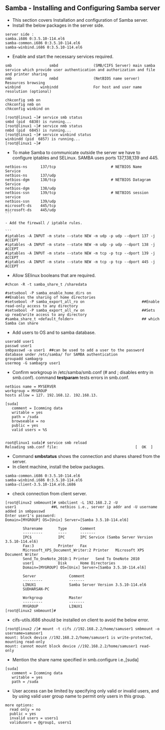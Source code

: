 ## Samba - Installing and Configuring Samba server

- This section covers Installation and configuration of Samba server.
- Install the below packages in the server side.

```
server side : 
samba.i686 0:3.5.10-114.el6 
samba-common.i686 0:3.5.10-114.el6 
samba-winbind.i686 0:3.5.10-114.el6 
```

- Enable and start the necessary services required.

```
smb                 smbd                (SMB/CIFS Server) main samba service which provide user authentication and authorization and file and printer sharing 
nmb                 nmbd                (NetBIOS name server) Resources browsing 
winbind         winbindd                For host and user name resolution (optional) 
  
chkconfig smb on 
chkconfig nmb on 
chkconfig winbind on 

[root@linux1 ~]# service smb status 
smbd (pid  6830) is running... 
[root@linux1 ~]# service nmb status 
nmbd (pid  6845) is running... 
[root@linux1 ~]# service winbind status 
winbindd (pid  6857) is running... 
[root@linux1 ~]# 
```

- To make Samba to communicate outside the server we have to configure iptables and SELinux. SAMBA uses ports 137,138,139 and 445.

```
netbios-ns      137/tcp                         # NETBIOS Name Service 
netbios-ns      137/udp 
netbios-dgm     138/tcp                         # NETBIOS Datagram Service 
netbios-dgm     138/udp 
netbios-ssn     139/tcp                         # NETBIOS session service 
netbios-ssn     139/udp 
microsoft-ds    445/tcp 
microsoft-ds    445/udp 
```  

- Add the firewall / iptable rules.

```  
#iptables -A INPUT -m state --state NEW -m udp -p udp --dport 137 -j ACCEPT  
#iptables -A INPUT -m state --state NEW -m udp -p udp --dport 138 -j ACCEPT  
#iptables -A INPUT -m state --state NEW -m tcp -p tcp --dport 139 -j ACCEPT  
#iptables -A INPUT -m state --state NEW -m tcp -p tcp --dport 445 -j ACCEPT 
```

- Allow SElinux booleans that are required.

```
#chcon -R -t samba_share_t /sharedata 
 
#setsebool -P samba_enable_home_dirs on                       ##Enables the sharing of home directories 
#setsebool -P samba_export_all_ro on                          ##Enable read-only access to any directory 
#setsebool -P samba_export_all_rw on                          ##Sets up read/write access to any directory 
#samba_share_t <default_folder>                               ## which Samba can share 
```

- Add users to OS and to samba database.

```
useradd user1
passwd user1
smbpasswd -a user1  ##can be used to add a user to the password database under /etc/samba/ for SAMBA authentication
groupadd sambagrp
usermog -G sambagrp user1
```

- Confirm workgroup in /etc/samba/smb.conf (# and ; disables entry in smb.conf). command **testparam** tests errors in smb.conf.

```
netbios name = MYSERVER 
workgroup = MYGROUP 
hosts allow = 127. 192.168.12. 192.168.13. 

[suda] 
   comment = Icomming data 
   writable = yes 
   path = /suda 
   browseable = no 
   public = yes 
   valid users = %S 
   

root@linux1 suda]# service smb reload 
Reloading smb.conf file:                                   [  OK  ] 
```

- Command **smbstatus** shows the connection and shares shared from the server.
- In client machine, install the below packages.

```
samba-common.i686 0:3.5.10-114.el6 
samba-winbind.i686 0:3.5.10-114.el6 
samba-client-3.5.10-114.el6.i686
```

- check connection from client server.

```
[root@linux2 smbmount]# smbclient -L 192.168.2.2 -U user1                ##L netbios i.e., server ip addr and -U username added in smbpasswd 
Enter user1's password: 
Domain=[MYGROUP] OS=[Unix] Server=[Samba 3.5.10-114.el6] 
  
        Sharename       Type      Comment 
        ---------       ----      ------- 
        IPC$            IPC       IPC Service (Samba Server Version 3.5.10-114.el6) 
        Fax:3           Printer   Fax 
        Microsoft_XPS_Document_Writer:2 Printer   Microsoft XPS Document Writer 
        Send_To_OneNote_2010:1 Printer   Send To OneNote 2010 
        user1           Disk      Home Directories 
        Domain=[MYGROUP] OS=[Unix] Server=[Samba 3.5.10-114.el6] 
  
        Server               Comment 
        ---------            ------- 
        LINUX1               Samba Server Version 3.5.10-114.el6 
        SUDHARSAN-PC 
  
        Workgroup            Master 
        ---------            ------- 
        MYGROUP              LINUX1 
[root@linux2 smbmount]# 
```

- cifs-utils.i686 should be installed on client to avoid the below error.

```
[root@linux2 /]# mount -t cifs //192.168.2.2/home/samuser1 smbmount -o username=samuser1 
mount: block device //192.168.2.2/home/samuser1 is write-protected, mounting read-only 
mount: cannot mount block device //192.168.2.2/home/samuser1 read-only 
```

- Mention the share name specified in smb.configure i.e.,[suda] 

```
[suda] 
   comment = Icomming data 
   writable = yes 
   path = /suda 
```

- User access can be limited by specifying only valid or invalid users, and by using valid user group name to permit only users in this group. 

```
more options: 
  read only = no 
  public = yes 
  invalid users = users1 
  validusers = @group1, users1  
```
